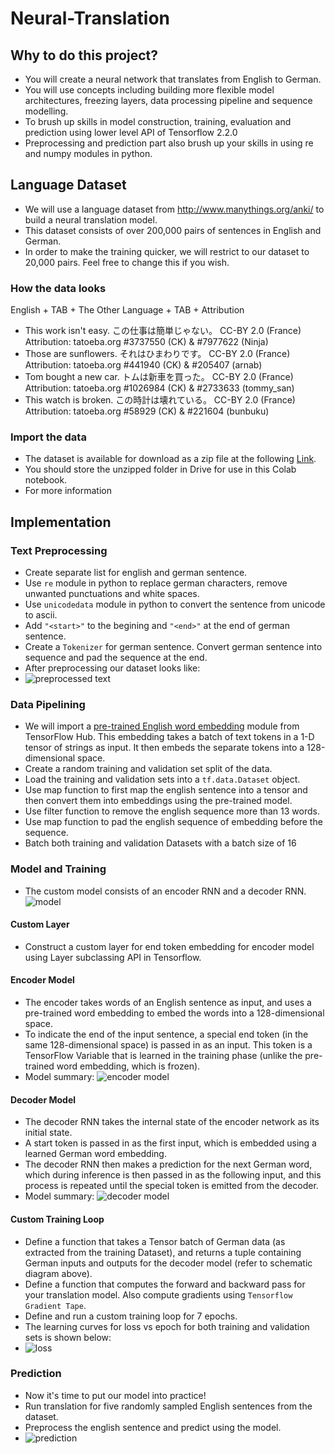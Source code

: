 # Neural-Translation

## Why to do this project?
* You will create a neural network that translates from English to German.
* You will use concepts including building more flexible model architectures, freezing layers, data processing pipeline and sequence modelling.
* To brush up skills in model construction, training, evaluation and prediction using lower level API of Tensorflow 2.2.0
* Preprocessing and prediction part also brush up your skills in using re and numpy modules in python.

## Language Dataset
* We will use a language dataset from http://www.manythings.org/anki/ to build a neural translation model.
* This dataset consists of over 200,000 pairs of sentences in English and German. 
* In order to make the training quicker, we will restrict to our dataset to 20,000 pairs. Feel free to change this if you wish.

### How the data looks

English + TAB + The Other Language + TAB + Attribution
* This work isn't easy.	この仕事は簡単じゃない。	CC-BY 2.0 (France) Attribution: tatoeba.org #3737550 (CK) & #7977622 (Ninja)
* Those are sunflowers.	それはひまわりです。	CC-BY 2.0 (France) Attribution: tatoeba.org #441940 (CK) & #205407 (arnab)
* Tom bought a new car.	トムは新車を買った。	CC-BY 2.0 (France) Attribution: tatoeba.org #1026984 (CK) & #2733633 (tommy_san)
* This watch is broken.	この時計は壊れている。	CC-BY 2.0 (France) Attribution: tatoeba.org #58929 (CK) & #221604 (bunbuku)

### Import the data
* The dataset is available for download as a zip file at the following [Link](https://drive.google.com/open?id=1KczOciG7sYY7SB9UlBeRP1T9659b121Q).
* You should store the unzipped folder in Drive for use in this Colab notebook.
* For more information 

## Implementation
### Text Preprocessing
* Create separate list for english and german sentence.
* Use `re` module in python to replace german characters, remove unwanted punctuations and white spaces.
* Use `unicodedata` module in python to convert the sentence from unicode to ascii.
* Add `"<start>"` to the begining and `"<end>"` at the end of german sentence.
* Create a `Tokenizer` for german sentence. Convert german sentence into sequence and pad the sequence at the end.
* After preprocessing our dataset looks like:
* ![preprocessed text](Images/Preprocessed_text.png)

### Data Pipelining
* We will import a [pre-trained English word embedding](https://tfhub.dev/google/tf2-preview/nnlm-en-dim128-with-normalization/1) module from TensorFlow Hub. This embedding takes a batch of text tokens in a 1-D tensor of strings as input. It then embeds the separate tokens into a 128-dimensional space.
* Create a random training and validation set split of the data.
* Load the training and validation sets into a `tf.data.Dataset` object.
* Use map function to first map the english sentence into a tensor and then convert them into embeddings using the pre-trained model.
* Use filter function to remove the english sequence more than 13 words.
* Use map function to pad the english sequence of embedding before the sequence.
* Batch both training and validation Datasets with a batch size of 16


### Model and Training
* The custom model consists of an encoder RNN and a decoder RNN.
![model](Images/neural_translation_model_and_key.png)

#### Custom Layer
* Construct a custom layer for end token embedding for encoder model using Layer subclassing API in Tensorflow.

#### Encoder Model
* The encoder takes words of an English sentence as input, and uses a pre-trained word embedding to embed the words into a 128-dimensional space. 
* To indicate the end of the input sentence, a special end token (in the same 128-dimensional space) is passed in as an input. This token is a TensorFlow Variable that is learned in the training phase (unlike the pre-trained word embedding, which is frozen).
* Model summary:
![encoder model](Images/encoder_model.png)

#### Decoder Model
* The decoder RNN takes the internal state of the encoder network as its initial state. 
* A start token is passed in as the first input, which is embedded using a learned German word embedding. 
* The decoder RNN then makes a prediction for the next German word, which during inference is then passed in as the following input, and this process is repeated until the special <end> token is emitted from the decoder.
* Model summary:
![decoder model](Images/decoder_model.png)

#### Custom Training Loop
* Define a function that takes a Tensor batch of German data (as extracted from the training Dataset), and returns a tuple containing German inputs and outputs for the decoder model (refer to schematic diagram above).
* Define a function that computes the forward and backward pass for your translation model. Also compute gradients using `Tensorflow Gradient Tape`.
* Define and run a custom training loop for 7 epochs.
* The learning curves for loss vs epoch for both training and validation sets is shown below:
* ![loss](Images/Training_loss.png)

### Prediction
* Now it's time to put our model into practice! 
* Run translation for five randomly sampled English sentences from the dataset.
* Preprocess the english sentence and predict using the model.
* ![prediction](Images/Prediction.png)
